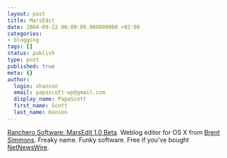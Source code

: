 ```yaml
---
layout: post
title: MarsEdit
date: 2004-09-22 06:09:09.000000000 +02:00
categories:
- blogging
tags: []
status: publish
type: post
published: true
meta: {}
author:
  login: shanson
  email: papascott-wp@gmail.com
  display_name: PapaScott
  first_name: Scott
  last_name: Hanson
---
```

<p><a href="http://ranchero.com/marsedit/">Ranchero Software: MarsEdit 1.0 Beta</a>. Weblog editor for OS X from <a href="http://inessential.com/2004/09/21.php">Brent Simmons</a>. Freaky name. Funky software. Free if you've bought <a href="http://ranchero.com/netnewswire/">NetNewsWire</a>.</p>
